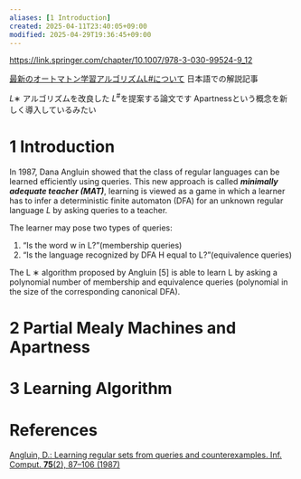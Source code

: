 ```yaml
---
aliases: [1 Introduction]
created: 2025-04-11T23:40:05+09:00
modified: 2025-04-29T19:36:45+09:00
---
```


https://link.springer.com/chapter/10.1007/978-3-030-99524-9_12

[最新のオートマトン学習アルゴリズムL#について](https://makenowjust-labs.github.io/blog/post/2024-08-17-lsharp/#ref-vaandrager-et-al-2022)
日本語での解説記事

$L ∗$ アルゴリズムを改良した $L^{\#}$を提案する論文です
Apartnessという概念を新しく導入しているみたい
# 1 Introduction

In 1987, Dana Angluin showed that the class of regular languages can be learned efficiently using queries.
This new approach is called ***minimally adequate teacher (MAT)***, learning is viewed as a game in which a learner has to infer a deterministic finite automaton (DFA) for an unknown regular language $L$ by asking queries to a teacher.

The learner may pose two types of queries:
1. “Is the word w in L?”(membership queries)
2. “Is the language recognized by DFA H equal to L?”(equivalence queries)

The L ∗ algorithm proposed by Angluin [5] is able to learn L by asking a polynomial number of membership and equivalence queries (polynomial in the size of the corresponding canonical DFA).

# 2 Partial Mealy Machines and Apartness

# 3 Learning Algorithm
# References

[Angluin, D.: Learning regular sets from queries and counterexamples. Inf. Comput. **75**(2), 87–106 (1987)](https://www.sciencedirect.com/science/article/pii/0890540187900526)
